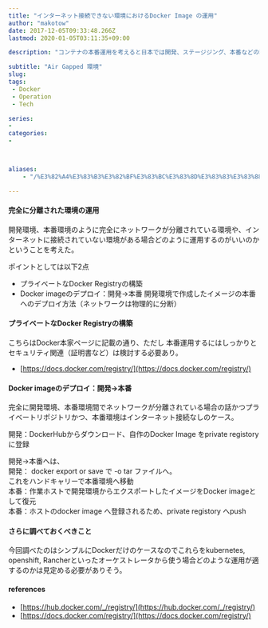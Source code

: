 ```yaml
---
title: "インターネット接続できない環境におけるDocker Image の運用"
author: "makotow"
date: 2017-12-05T09:33:48.266Z
lastmod: 2020-01-05T03:11:35+09:00

description: "コンテナの本番運用を考えると日本では開発、ステージジング、本番などの環境がネットワークが物理的に分断されていることも多い、そのときにはどのような運用できるかを調査してみた。"

subtitle: "Air Gapped 環境"
slug: 
tags:
 - Docker
 - Operation
 - Tech

series:
-
categories:
-



aliases:
    - "/%E3%82%A4%E3%83%B3%E3%82%BF%E3%83%BC%E3%83%8D%E3%83%83%E3%83%88%E6%8E%A5%E7%B6%9A%E3%81%A7%E3%81%8D%E3%81%AA%E3%81%84%E7%92%B0%E5%A2%83%E3%81%AB%E3%81%8A%E3%81%91%E3%82%8Bdocker-image-%E3%81%AE%E9%81%8B%E7%94%A8-c378974c96e5"

---
```


#### 完全に分離された環境の運用

開発環境、本番環境のように完全にネットワークが分離されている環境や、インターネットに接続されていない環境がある場合どのように運用するのがいいのかということを考えた。

ポイントとしては以下2点

*   プライベートなDocker Registryの構築
*   Docker imageのデプロイ：開発→本番 開発環境で作成したイメージの本番へのデプロイ方法（ネットワークは物理的に分断）

#### プライベートなDocker Registryの構築

こちらはDocker本家ページに記載の通り、ただし 本番運用するにはしっかりとセキュリティ関連（証明書など）は検討する必要あり。

*   [https://docs.docker.com/registry/](https://docs.docker.com/registry/)

#### Docker imageのデプロイ：開発→本番

完全に開発環境、本番環境間でネットワークが分離されている場合の話かつプライベートリポジトリかつ、本番環境はインターネット接続なしのケース。

開発：DockerHubからダウンロード、自作のDocker Image をprivate registoryに登録

開発→本番へは、  
 開発： docker export or save で -o tar ファイルへ。  
 これをハンドキャリーで本番環境へ移動  
 本番：作業ホストで開発環境からエクスポートしたイメージをDocker imageとして復元  
 本番：ホストのdocker image へ登録されるため、private registory へpush

#### さらに調べておくべきこと

今回調べたのはシンプルにDockerだけのケースなのでこれらをkubernetes, openshift, Rancherといったオーケストレータから使う場合どのような運用が適するのかは見定める必要がありそう。

#### references

*   [https://hub.docker.com/_/registry/](https://hub.docker.com/_/registry/)
*   [https://docs.docker.com/registry/](https://docs.docker.com/registry/)
